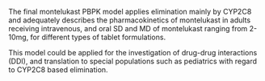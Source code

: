 The final montelukast PBPK model applies elimination mainly by CYP2C8 and adequately describes the pharmacokinetics of montelukast in adults receiving intravenous, and oral SD and MD of montelukast ranging from 2-10mg, for different types of tablet formulations. 

This model could be applied for the investigation of drug-drug interactions (DDI), and translation to special populations such as pediatrics with regard to CYP2C8 based elimination.

